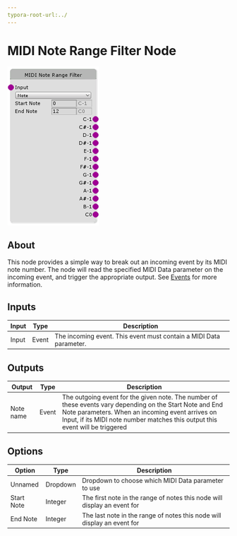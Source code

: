 ```yaml
---
typora-root-url:../
---
```


# MIDI Note Range Filter Node

![Midi-Note-Range-Filter](/IMG/Midi-Note-Range-Filter.png)

## About

This node provides a simple way to break out an incoming event by its MIDI note number. The node will read the specified MIDI Data parameter on the incoming event, and trigger the appropriate output. See [Events](/Layers-In-Detail/2_Events.md) for more information.

## Inputs
Input | Type | Description
------------ | ------|-------
Input | Event | The incoming event. This event must contain a MIDI Data parameter. 

## Outputs
Output | Type| Description
------------ | -------|------
Note name | Event | The outgoing event for the given note. The number of these events vary depending on the Start Note and End Note parameters. When an incoming event arrives on Input, if its MIDI note number matches this output this event will be triggered

## Options
Option | Type | Description
------------ | -------|------
Unnamed | Dropdown | Dropdown to choose which MIDI Data parameter to use 
Start Note | Integer | The first note in the range of notes this node will display an event for
End Note | Integer | The last note in the range of notes this node will display an event for


